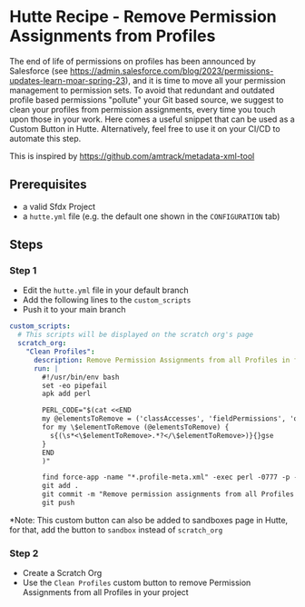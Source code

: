# Hutte Recipe - Remove Permission Assignments from Profiles

The end of life of permissions on profiles has been announced by Salesforce (see https://admin.salesforce.com/blog/2023/permissions-updates-learn-moar-spring-23), and it is time to move all your permission management to permission sets. To avoid that redundant and outdated profile based permissions "pollute" your Git based source, we suggest to clean your profiles from permission assignments, every time you touch upon those in your work. Here comes a useful snippet that can be used as a Custom Button in Hutte. Alternatively, feel free to use it on your CI/CD to automate this step.

This is inspired by https://github.com/amtrack/metadata-xml-tool

## Prerequisites

- a valid Sfdx Project
- a `hutte.yml` file (e.g. the default one shown in the `CONFIGURATION` tab)

## Steps

### Step 1

- Edit the `hutte.yml` file in your default branch
- Add the following lines to the `custom_scripts`
- Push it to your main branch

```yaml
custom_scripts:
  # This scripts will be displayed on the scratch org's page
  scratch_org:
    "Clean Profiles":
      description: Remove Permission Assignments from all Profiles in force-app
      run: |
        #!/usr/bin/env bash
        set -eo pipefail
        apk add perl

        PERL_CODE="$(cat <<END
        my @elementsToRemove = ('classAccesses', 'fieldPermissions', 'objectPermissions', 'pageAccesses', 'tabVisibilities', 'userPermissions');
        for my \$elementToRemove (@elementsToRemove) {
          s{(\s*<\$elementToRemove>.*?</\$elementToRemove>)}{}gse
        }
        END
        )"

        find force-app -name "*.profile-meta.xml" -exec perl -0777 -p -i -e "${PERL_CODE}" {} +
        git add .
        git commit -m "Remove permission assignments from all Profiles included in your project"
        git push
```

\*Note: This custom button can also be added to sandboxes page in Hutte, for that, add the button to `sandbox` instead of `scratch_org`

### Step 2

- Create a Scratch Org
- Use the `Clean Profiles` custom button to remove Permission Assignments from all Profiles in your project
